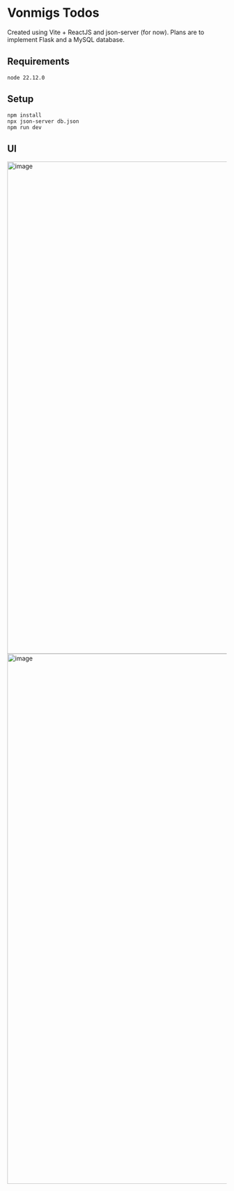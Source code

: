 # Vonmigs Todos
Created using Vite + ReactJS and json-server (for now). Plans are to implement Flask and a MySQL database.

## Requirements
`node 22.12.0`
## Setup
`npm install` \
`npx json-server db.json`\
`npm run dev`


## UI

<img width="2546" height="1128" alt="image" src="https://github.com/user-attachments/assets/78cac3e5-de76-4149-b981-10d4100f10f0" />
<img width="2526" height="1215" alt="image" src="https://github.com/user-attachments/assets/45bd3785-d6b7-404b-96ea-962eadb17f2d" />
